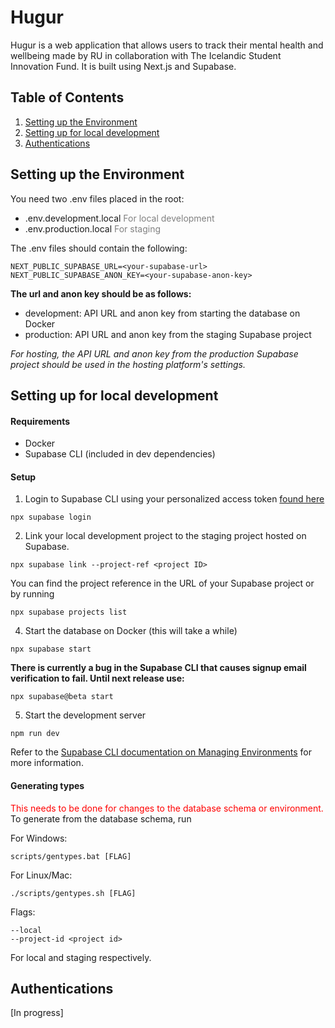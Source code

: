 # Hugur

Hugur is a web application that allows users to track their mental health and wellbeing made by RU in collaboration with The Icelandic Student Innovation Fund. It is built using Next.js and Supabase.

## Table of Contents

1. [Setting up the Environment](#setting-up-the-environment)
2. [Setting up for local development](#setting-up-for-local-development)
3. [Authentications](#authentications)

## Setting up the Environment

You need two .env files placed in the root:

- .env.development.local <span style="color: gray;"> For local development </span>
- .env.production.local <span style="color: gray;"> For staging </span>

The .env files should contain the following:

```
NEXT_PUBLIC_SUPABASE_URL=<your-supabase-url>
NEXT_PUBLIC_SUPABASE_ANON_KEY=<your-supabase-anon-key>
```

**The url and anon key should be as follows:**

- development: API URL and anon key from starting the database on Docker
- production: API URL and anon key from the staging Supabase project

_For hosting, the API URL and anon key from the production Supabase project should be used in the hosting platform's settings._

## Setting up for local development

#### Requirements

- Docker
- Supabase CLI (included in dev dependencies)

#### Setup

1. Login to Supabase CLI using your personalized access token [found here](https://supabase.com/dashboard/account/tokens)

```
npx supabase login
```

2. Link your local development project to the staging project hosted on Supabase.

```
npx supabase link --project-ref <project ID>
```

You can find the project reference in the URL of your Supabase project or by running

```
npx supabase projects list
```

4. Start the database on Docker (this will take a while)

```
npx supabase start
```

**There is currently a bug in the Supabase CLI that causes signup email verification to fail. Until next release use:**

```
npx supabase@beta start
```

5. Start the development server

```
npm run dev
```

Refer to the [Supabase CLI documentation on Managing Environments](https://supabase.com/docs/guides/cli/managing-environments) for more information.

#### Generating types

<span style="color: red;"> This needs to be done for changes to the database schema or environment. </span>
To generate from the database schema, run

For Windows:

```
scripts/gentypes.bat [FLAG]
```

For Linux/Mac:

```
./scripts/gentypes.sh [FLAG]
```

Flags:

```
--local
--project-id <project id>
```

For local and staging respectively.

## Authentications

[In progress]
